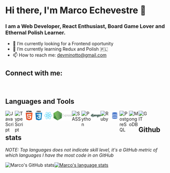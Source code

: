 # Hi there, I'm Marco Echevestre 👋

### I am a Web Developer, React Enthusiast, Board Game Lover and Ethernal Polish Learner.

- 🔭 I’m currently looking for a Frontend oportunity
- 🌱 I’m currently learning Redux and Polish :poland:
- 📫 How to reach me: devminotto@gmail.com


## Connect with me:
[<img align='left' alt='' width='22px' src='https://cdn.jsdelivr.net/npm/simple-icons@3.7.0/icons/linkedin.svg' />][linkedin]
[<img align='left' alt='' width='22px' src='https://cdn.jsdelivr.net/npm/simple-icons@3.7.0/icons/instagram.svg' />][instagram]
<br/>


## Languages and Tools
[<img align='left' alt='JavaScript' width='30px' src="https://img.icons8.com/color/48/000000/javascript.png"/>][javascript]
[<img align='left' alt='TypeScript' width='30px' src="https://img.icons8.com/color/48/000000/typescript.png"/>][typescript]
[<img align='left' alt='HTML5' width='30px' src="https://raw.githubusercontent.com/github/explore/80688e429a7d4ef2fca1e82350fe8e3517d3494d/topics/html/html.png"/>][html]
[<img align='left' alt='CSS3' width='30px' src="https://raw.githubusercontent.com/github/explore/80688e429a7d4ef2fca1e82350fe8e3517d3494d/topics/css/css.png"/>][css]
[<img align='left' alt='React' width='30px' src="https://raw.githubusercontent.com/github/explore/80688e429a7d4ef2fca1e82350fe8e3517d3494d/topics/react/react.png"/>][react]
[<img align='left' alt='Node.js' width='30px' src="https://raw.githubusercontent.com/github/explore/80688e429a7d4ef2fca1e82350fe8e3517d3494d/topics/nodejs/nodejs.png"/>][node]
[<img align='left' alt='Express' width='30px' src="https://raw.githubusercontent.com/github/explore/80688e429a7d4ef2fca1e82350fe8e3517d3494d/topics/express/express.png"/>][express]
[<img align='left' alt='SASS' width='30px' src="https://img.icons8.com/color/48/000000/sass.png"/>][sass]
[<img align='left' alt='Python' width='30px' src="https://img.icons8.com/color/48/000000/python.png"/>][python]
[<img align='left' alt='Django' width='30px' src="https://raw.githubusercontent.com/github/explore/80688e429a7d4ef2fca1e82350fe8e3517d3494d/topics/django/django.png"/>][django]
[<img align='left' alt='Ruby' width='30px' src="https://img.icons8.com/color/48/000000/ruby-programming-language.png"/>][ruby]
[<img align='left' alt='SQL' width='30px' src="https://raw.githubusercontent.com/github/explore/80688e429a7d4ef2fca1e82350fe8e3517d3494d/topics/sql/sql.png"/>][sql]
[<img align='left' alt='PostgreSQL' width='30px' src="https://img.icons8.com/color/48/000000/postgreesql.png"/>][postgres]
[<img align='left' alt='MongoDB' width='30px' src="https://img.icons8.com/color/48/000000/mongodb.png"/>][mongodb]
[<img align='left' alt='GIT' width='30px' src="https://img.icons8.com/color/48/000000/git.png"/>][git]
<br/>


## Github stats

*NOTE: Top languages does not indicate skill level, it's a GitHub metric of which languages I have the most code in on GitHub*

<a href="https://profile-summary-for-github.com/user/ajmeese7">
  <img align="left" height="200px" src="https://github-readme-stats.vercel.app/api?username=marcoaminotto&show_icons=true&line_height=27&count_private=true&include_all_commits=true" alt="Marco's GitHub stats"/>
  <img  height="200px" src="https://github-readme-stats.vercel.app/api/top-langs/?username=marcoaminotto&hide_langs_below=5&layout=compact" alt="Marco's language stats"/>
</a>


[instagram]: https://www.instagram.com/marco_echevestre/
[linkedin]: https://www.linkedin.com/in/marco-echevestre/

[react]: https://pt-br.reactjs.org/
[css]: https://devdocs.io/css/
[html]: https://developer.mozilla.org/en-US/docs/Web/HTML/
[sass]: https://sass-lang.com/
[typescript]: https://www.typescriptlang.org/
[javascript]: https://devdocs.io/javascript/
[python]: https://www.python.org/
[django]: https://www.djangoproject.com/
[node]: https://nodejs.org/en/
[express]: https://expressjs.com/
[ruby]: https://www.ruby-lang.org/
[postgres]: https://www.postgresql.org/
[mongodb]: https://www.mongodb.com/
[sql]: https://www.w3schools.com/sql/sql_intro.asp
[android]: https://www.android.com/
[git]: https://git-scm.com/
